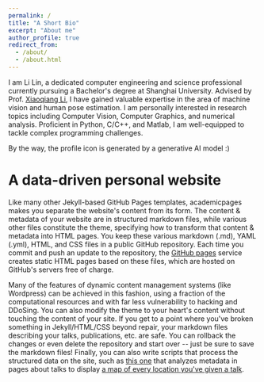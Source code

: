 ```yaml
---
permalink: /
title: "A Short Bio"
excerpt: "About me"
author_profile: true
redirect_from: 
  - /about/
  - /about.html
---
```


I am Li Lin, a dedicated computer engineering and science professional currently pursuing a Bachelor's degree at Shanghai University. Advised by Prof. [Xiaoqiang Li](https://scholar.google.com/citations?user=JGm4z4YAAAAJ), I have gained valuable expertise in the area of machine vision and human pose estimation. I am personally interested in research topics including Computer Vision, Computer Graphics, and numerical analysis. Proficient in Python, C/C++, and Matlab, I am well-equipped to tackle complex programming challenges. 

By the way, the profile icon is generated by a generative AI model :)

A data-driven personal website
======
Like many other Jekyll-based GitHub Pages templates, academicpages makes you separate the website's content from its form. The content & metadata of your website are in structured markdown files, while various other files constitute the theme, specifying how to transform that content & metadata into HTML pages. You keep these various markdown (.md), YAML (.yml), HTML, and CSS files in a public GitHub repository. Each time you commit and push an update to the repository, the [GitHub pages](https://pages.github.com/) service creates static HTML pages based on these files, which are hosted on GitHub's servers free of charge.

Many of the features of dynamic content management systems (like Wordpress) can be achieved in this fashion, using a fraction of the computational resources and with far less vulnerability to hacking and DDoSing. You can also modify the theme to your heart's content without touching the content of your site. If you get to a point where you've broken something in Jekyll/HTML/CSS beyond repair, your markdown files describing your talks, publications, etc. are safe. You can rollback the changes or even delete the repository and start over -- just be sure to save the markdown files! Finally, you can also write scripts that process the structured data on the site, such as [this one](https://github.com/academicpages/academicpages.github.io/blob/master/talkmap.ipynb) that analyzes metadata in pages about talks to display [a map of every location you've given a talk](https://academicpages.github.io/talkmap.html).


